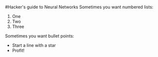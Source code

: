 #Hacker's guide to Neural Networks
Sometimes you want numbered lists:

1. One
2. Two
3. Three

Sometimes you want bullet points:

* Start a line with a star
* Profit!
